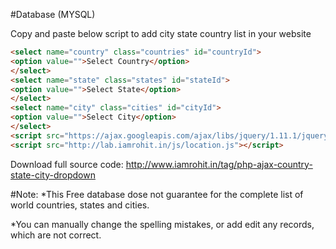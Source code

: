 
#Database (MYSQL)


Copy and paste below script to add city state country list in your website

```html
<select name="country" class="countries" id="countryId">
<option value="">Select Country</option>
</select>
<select name="state" class="states" id="stateId">
<option value="">Select State</option>
</select>
<select name="city" class="cities" id="cityId">
<option value="">Select City</option>
</select>
<script src="https://ajax.googleapis.com/ajax/libs/jquery/1.11.1/jquery.min.js"></script>
<script src="http://lab.iamrohit.in/js/location.js"></script>
```  
Download full source code: http://www.iamrohit.in/tag/php-ajax-country-state-city-dropdown

#Note: 
*This Free database dose not guarantee for the complete list of world countries, states and cities.

*You can manually change the spelling mistakes, or add edit any records, which are not correct.

